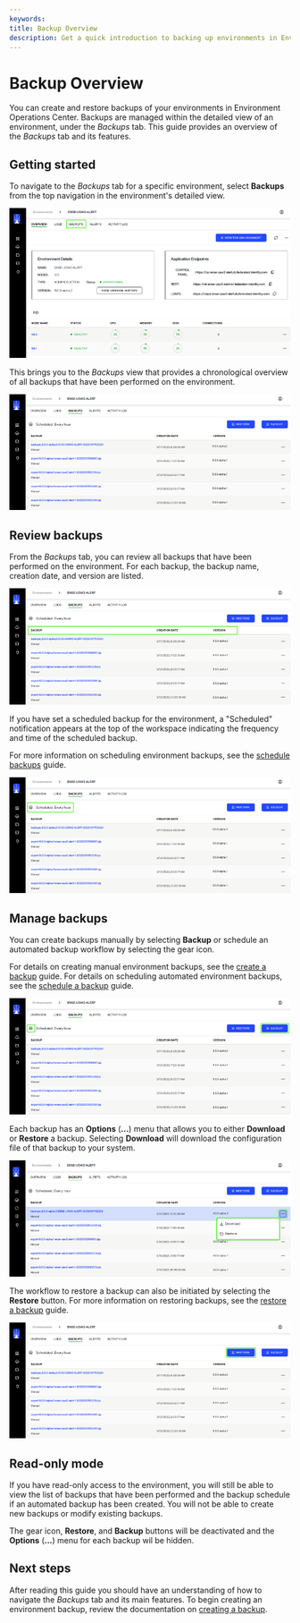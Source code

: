 ```yaml
---
keywords:
title: Backup Overview
description: Get a quick introduction to backing up environments in Environment Operations Center.
---
```

# Backup Overview

You can create and restore backups of your environments in Environment Operations Center. Backups are managed within the detailed view of an environment, under the *Backups* tab. This guide provides an overview of the *Backups* tab and its features.

## Getting started

To navigate to the *Backups* tab for a specific environment, select **Backups** from the top navigation in the environment's detailed view.

![image description](images/select-backups.png)

This brings you to the *Backups* view that provides a chronological overview of all backups that have been performed on the environment.

![image description](images/backups-tab.png)

## Review backups

From the *Backups* tab, you can review all backups that have been performed on the environment. For each backup, the backup name, creation date, and version are listed.

![image description](images/backups-details.png)

If you have set a scheduled backup for the environment, a "Scheduled" notification appears at the top of the workspace indicating the frequency and time of the scheduled backup.

For more information on scheduling environment backups, see the [schedule backups](schedule-backup.md) guide.

![image description](images/backups-schedule.png)

## Manage backups

You can create backups manually by selecting **Backup** or schedule an automated backup workflow by selecting the gear icon. 

For details on creating manual environment backups, see the [create a backup](create-backup.md) guide. For details on scheduling automated environment backups, see the [schedule a backup](schedule-backup.md) guide.

![image description](images/backup-button.png)

Each backup has an **Options** (**...**) menu that allows you to either **Download** or **Restore** a backup. Selecting **Download** will download the configuration file of that backup to your system.

![image description](images/backups-options.png)

The workflow to restore a backup can also be initiated by selecting the **Restore** button. For more information on restoring backups, see the [restore a backup](restore-backup.md) guide.

![image description](images/restore-button.png)

## Read-only mode

If you have read-only access to the environment, you will still be able to view the list of backups that have been performed and the backup schedule if an automated backup has been created. You will not be able to create new backups or modify existing backups.

The gear icon, **Restore**, and **Backup** buttons will be deactivated and the **Options** (**...**) menu for each backup wil be hidden.

## Next steps

After reading this guide you should have an understanding of how to navigate the *Backups* tab and its main features. To begin creating an environment backup, review the documentation on [creating a backup](create-backup.md).

